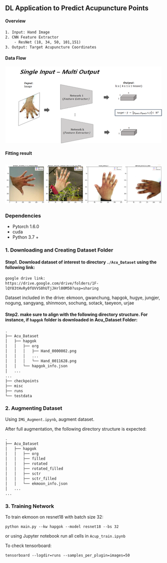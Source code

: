## DL Application to Predict Acupuncture Points 
#### **Overview**
    1. Input: Hand Image 
    2. CNN Feature Extractor
        - ResNet (18, 34, 50, 101,151) 
    3. Output: Target Acupuncture Coordinates
#### Data Flow
![Img1](./misc/ex2.png)
#### Fitting result
![Img2](./misc/Result.png)
---
### Dependencies 
- Pytorch 1.6.0
- cuda
- Python 3.7 +
### 1. Downloading and Creating Dataset Folder
#### Step1. Download dataset of interest to directory `./Acu_Dataset` using the following link: 
    google drive link:
    https://drive.google.com/drive/folders/1F-lQY83tHvRy0fUVVS0hUTjJHrl00M50?usp=sharing

Dataset included in the drive: ekmoon, gwanchung, hapgok, hugye, jungjer, nogung, sangyang, shinmoon, sochung, sotack, taeyeon, urjae

#### Step2. make sure to align with the following directory structure. For instance, if `hapgok` folder is downloaded in Acu_Dataset Folder: 
    .
    ├── Acu_Dataset
    │   ├── hapgok
    │   │   ├── org
    │   │   │   ├── Hand_0000002.png
    │   │   │   ...
    │   │   │   └── Hand_0011628.png
    │   │   └── hapgok_info.json
    │   ...
    ...   
    ├── checkpoints
    ├── misc
    ├── runs
    └── testdata

### 2. Augmenting Dataset
Using `IMG_Augment.ipynb`, augment dataset.

After full augmentation, the following directory structure is expected:

    .
    ├── Acu_Dataset
    │   ├── hapgok
    │   │   ├── org
    │   │   ├── filled
    │   │   ├── rotated
    │   │   ├── rotated_filled
    │   │   ├── sctr
    │   │   ├── sctr_filled              
    │   │   └── ekmoon_info.json
    │   ...
    ...  

### 3. Training Network
To train ekmoon on resnet18 with batch size 32: 

    python main.py --kw hapgok --model resnet18 --bs 32

or using Jupyter notebook run all cells in `Acup_train.ipynb`

To check tensorboard:

    tensorboard --logdir=runs --samples_per_plugin=images=50